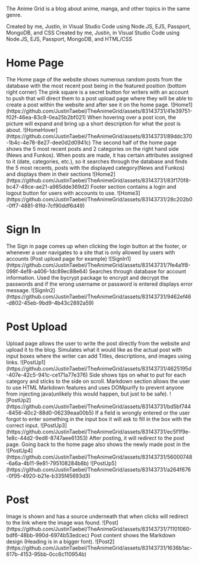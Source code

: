 The Anime Grid is a blog about anime, manga, and other topics in the same genre.

Created by me, Justin, in Visual Studio Code using Node.JS, EJS, Passport, MongoDB, and CSS
Created by me, Justin, in Visual Studio Code using Node.JS, EJS, Passport, MongoDB, and HTML/CSS

<h1>Home Page</h1>
The Home page of the website shows numerous random posts from the database with the most recent post being in the featured position (bottom right corner)
The pink square is a secret button for writers with an account to push that will direct them to a post upload page where they will be able to create a post within the website and after see it on the home page.
![Home1](https://github.com/JustinTaebel/TheAnimeGrid/assets/83143731/41e39751-f02f-46ea-83c8-0ea25b2bf021)
When hovering over a post icon, the picture will expand and bring up a short description for what the post is about.
![HomeHover](https://github.com/JustinTaebel/TheAnimeGrid/assets/83143731/89ddc370-1b4c-4e78-8e27-dee0d2d0941c)
The second half of the home page shows the 5 most recent posts and 2 categories on the right hand side (News and Funkos). When posts are made, it has certain attributes assigned to it (date, categories, etc.), so it searches through the database and finds the 5 most recents, posts with the displayed category(News and Funkos) and displays them in their sections
![Home2](https://github.com/JustinTaebel/TheAnimeGrid/assets/83143731/83f170f8-bc47-49ce-ae21-a985dde369d2)
Footer section contains a login and logout button for users with accounts to use.
![Home3](https://github.com/JustinTaebel/TheAnimeGrid/assets/83143731/28c202b0-0ff7-4881-81fd-7cf90ddf6d49)


<h1>Sign In</h1>
The Sign in page comes up when clicking the login button at the footer, or whenever a user navigates to a site that is only allowed by users with accounts (Post upload page for example)
![SignIn1](https://github.com/JustinTaebel/TheAnimeGrid/assets/83143731/7fe4a1f8-098f-4ef8-a406-1dc89ec88e64)
Searches through database for account information. Used the bycrypt package to encrypt and decrypt the passwords and if the wrong username or password is entered displays error message.
![SignIn2](https://github.com/JustinTaebel/TheAnimeGrid/assets/83143731/9462ef46-d802-45eb-9bd9-4b43c2892a59)

<h1>Post Upload</h1>
Upload page allows the user to write the post directly from the website and upload it to the blog. Simulates what it would like as the actual post with input boxes where the writer can add Titles, descriptions, and images using links.
![PostUp1](https://github.com/JustinTaebel/TheAnimeGrid/assets/83143731/4625195d-407e-42c5-941c-ce171a77e376)
Side shows tips on what to put for each category and sticks to the side on scroll.
Markdown section allows the user to use HTML Markdown features and uses DOMpurify to prevent anyone from injecting java(unlikely this would happen, but just to be safe).
![PostUp2](https://github.com/JustinTaebel/TheAnimeGrid/assets/83143731/bd5bf744-8456-40c2-88d0-06239eaa00b5)
If a field is wrongly entered or the user forgot to enter something in the input box it will ask to fill in the box with the correct input.
![PostUp3](https://github.com/JustinTaebel/TheAnimeGrid/assets/83143731/ec5f1f9e-1e8c-44d2-9ed8-8747aee61353)
After posting, it will redirect to the post page. Going back to the home page also shows the newly made post in the
![PostUp4](https://github.com/JustinTaebel/TheAnimeGrid/assets/83143731/56000748-6a6a-4b11-9e81-795108284b8b)
![PostUp5](https://github.com/JustinTaebel/TheAnimeGrid/assets/83143731/a264f676-0f95-4920-b21e-b335f45693d3)


<h1>Post</h1>
Image is shown and has a source underneath that when clicks will redirect to the link where the image was found.
![Post](https://github.com/JustinTaebel/TheAnimeGrid/assets/83143731/71101060-bdf6-48bb-990d-6974b53edcec)
Post content shows the Markdown design (Heading is in a bigger font).
![Post2](https://github.com/JustinTaebel/TheAnimeGrid/assets/83143731/1636b1ac-617b-4153-95bb-0cc6c110954b)
